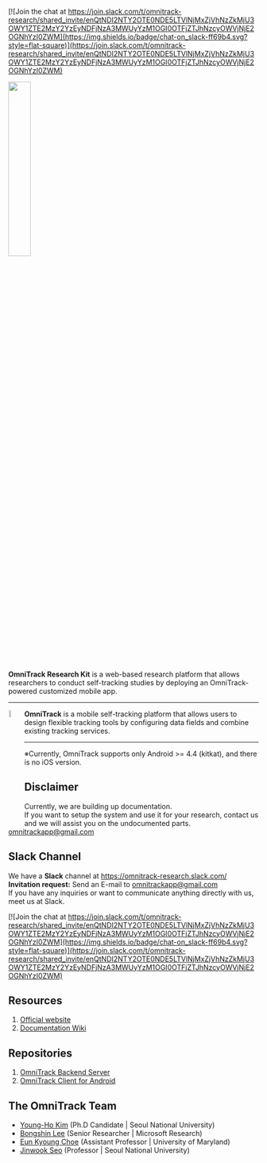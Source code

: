 [![Join the chat at https://join.slack.com/t/omnitrack-research/shared_invite/enQtNDI2NTY2OTE0NDE5LTVlNjMxZjVhNzZkMjU3OWY1ZTE2MzY2YzEyNDFjNzA3MWUyYzM1OGI0OTFjZTJhNzcyOWVjNjE2OGNhYzI0ZWM](https://img.shields.io/badge/chat-on_slack-ff69b4.svg?style=flat-square)](https://join.slack.com/t/omnitrack-research/shared_invite/enQtNDI2NTY2OTE0NDE5LTVlNjMxZjVhNzZkMjU3OWY1ZTE2MzY2YzEyNDFjNzA3MWUyYzM1OGI0OTFjZTJhNzcyOWVjNjE2OGNhYzI0ZWM)


<img src="https://github.com/OmniTrack/omnitrack_research_kit/blob/master/resources/omnitrack_research_kit_logo.svg" width="30%">

**OmniTrack Research Kit** is a web-based research platform that allows researchers to conduct self-tracking studies by deploying an OmniTrack-powered customized mobile app.

---

<a href="https://omnitrack.github.io"><img src="https://github.com/OmniTrack/omnitrack_research_kit/blob/master/resources/omnitrack_symbol_256.png" align="left" width="6%" hspace="1" vspace="1"></a>

**OmniTrack** is a mobile self-tracking platform that allows users to design flexible tracking tools by configuring data fields and combine existing tracking services.

---

※Currently, OmniTrack supports only Android >= 4.4 (kitkat), and there is no iOS version.

## Disclaimer
Currently, we are building up documentation.
<br>
If you want to setup the system and use it for your research, 
contact us and we will assist you on the undocumented parts.
omnitrackapp@gmail.com

## Slack Channel
We have a **Slack** channel at https://omnitrack-research.slack.com/
<br>**Invitation request:** Send an E-mail to omnitrackapp@gmail.com 
<br>If you have any inquiries or want to communicate anything directly with us, meet us at Slack.

[![Join the chat at https://join.slack.com/t/omnitrack-research/shared_invite/enQtNDI2NTY2OTE0NDE5LTVlNjMxZjVhNzZkMjU3OWY1ZTE2MzY2YzEyNDFjNzA3MWUyYzM1OGI0OTFjZTJhNzcyOWVjNjE2OGNhYzI0ZWM](https://img.shields.io/badge/chat-on_slack-ff69b4.svg?style=flat-square)](https://join.slack.com/t/omnitrack-research/shared_invite/enQtNDI2NTY2OTE0NDE5LTVlNjMxZjVhNzZkMjU3OWY1ZTE2MzY2YzEyNDFjNzA3MWUyYzM1OGI0OTFjZTJhNzcyOWVjNjE2OGNhYzI0ZWM)


## Resources
1. [Official website](https://omnitrack.github.io)
2. [Documentation Wiki](https://github.com/OmniTrack/omnitrack_research_kit/wiki)

## Repositories
1. [OmniTrack Backend Server](https://github.com/muclipse/omnitrack_backend_server)
1. [OmniTrack Client for Android](https://github.com/muclipse/omnitrack_android)

## The OmniTrack Team

* [Young-Ho Kim](http://younghokim.net) (Ph.D Candidate | Seoul National University)
* [Bongshin Lee](http://bongshiny.com) (Senior Researcher | Microsoft Research)
* [Eun Kyoung Choe](http://eunkyoungchoe.com) (Assistant Professor | University of Maryland)
* [Jinwook Seo](http://hcil.snu.ac.kr/jwseo) (Professor | Seoul National University)
